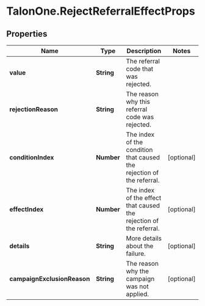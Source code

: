 # TalonOne.RejectReferralEffectProps

## Properties

Name | Type | Description | Notes
------------ | ------------- | ------------- | -------------
**value** | **String** | The referral code that was rejected. | 
**rejectionReason** | **String** | The reason why this referral code was rejected. | 
**conditionIndex** | **Number** | The index of the condition that caused the rejection of the referral. | [optional] 
**effectIndex** | **Number** | The index of the effect that caused the rejection of the referral. | [optional] 
**details** | **String** | More details about the failure. | [optional] 
**campaignExclusionReason** | **String** | The reason why the campaign was not applied. | [optional] 


